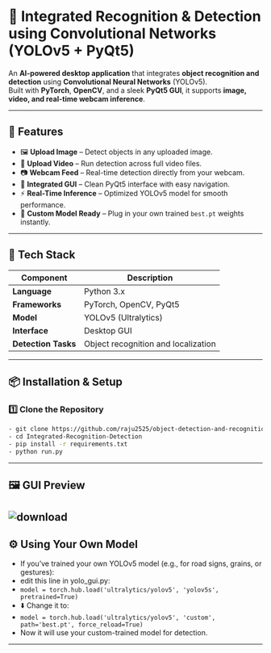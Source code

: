 # 🧠 Integrated Recognition & Detection using Convolutional Networks (YOLOv5 + PyQt5)

An **AI-powered desktop application** that integrates **object recognition and detection** using **Convolutional Neural Networks** (YOLOv5).  
Built with **PyTorch**, **OpenCV**, and a sleek **PyQt5 GUI**, it supports **image, video, and real-time webcam inference**.

---

## 🚀 Features

- 🖼️ **Upload Image** – Detect objects in any uploaded image.  
- 🎥 **Upload Video** – Run detection across full video files.  
- 📷 **Webcam Feed** – Real-time detection directly from your webcam.  
- 🧩 **Integrated GUI** – Clean PyQt5 interface with easy navigation.  
- ⚡ **Real-Time Inference** – Optimized YOLOv5 model for smooth performance.  
- 🧰 **Custom Model Ready** – Plug in your own trained `best.pt` weights instantly.  

---

## 🧪 Tech Stack

| Component | Description |
|------------|-------------|
| **Language** | Python 3.x |
| **Frameworks** | PyTorch, OpenCV, PyQt5 |
| **Model** | YOLOv5 (Ultralytics) |
| **Interface** | Desktop GUI |
| **Detection Tasks** | Object recognition and localization |

---

## 📦 Installation & Setup

### 1️⃣ Clone the Repository
```bash
- git clone https://github.com/raju2525/object-detection-and-recognition.git
- cd Integrated-Recognition-Detection
- pip install -r requirements.txt
- python run.py

```
---

## 🖼️ GUI Preview
![download](https://github.com/user-attachments/assets/03160430-8515-429f-83e1-58136e05127b)
---

## ⚙️ Using Your Own Model
- If you’ve trained your own YOLOv5 model (e.g., for road signs, grains, or gestures):
- edit this line in yolo_gui.py:
- ``` model = torch.hub.load('ultralytics/yolov5', 'yolov5s', pretrained=True) ```
- ⬇️ Change it to:
- ``` model = torch.hub.load('ultralytics/yolov5', 'custom', path='best.pt', force_reload=True) ```
- Now it will use your custom-trained model for detection.

---






